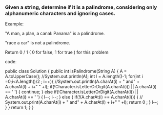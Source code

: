 ### Given a string, determine if it is a palindrome, considering only alphanumeric characters and ignoring cases.

Example:

"A man, a plan, a canal: Panama" is a palindrome.

"race a car" is not a palindrome.

Return 0 / 1 ( 0 for false, 1 for true ) for this problem

code:

public class Solution {
    public int isPalindrome(String A) {
        A = A.toUpperCase();
        //System.out.println(A);
        int l = A.length()-1;
        for(int i =0;i<A.length()/2 ; i++){
            //System.out.println(A.charAt(i) + " and" + A.charAt(l) + i+" " +l);
            if(!Character.isLetterOrDigit(A.charAt(i)) || A.charAt(i) == ' ')
            {
                continue;
            }
            else if(!Character.isLetterOrDigit(A.charAt(l)) || A.charAt(i) == ' ')
            {
                l--;
                i--;
            }
            else
            {
                if(!(A.charAt(i) == A.charAt(l)))
                {
                   // System.out.print(A.charAt(i) + " and" + A.charAt(l) + i+" " +l);
                return 0 ;
                }
                l--;
            }
        }
        return 1;
    }
}
